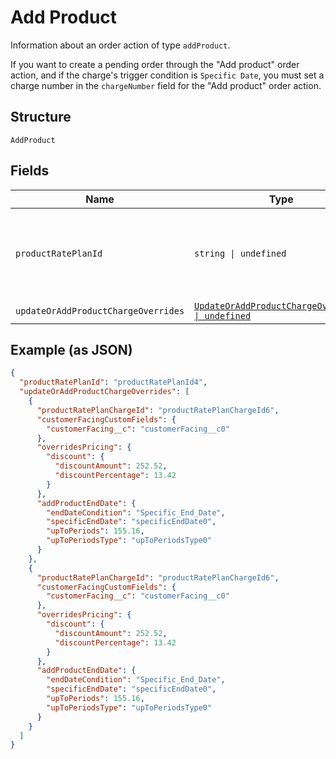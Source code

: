 
# Add Product

Information about an order action of type `addProduct`.

If you want to create a pending order through the "Add product" order action, and if the charge's trigger condition is `Specific Date`, you must set a charge number in the `chargeNumber` field for the "Add product" order action.

## Structure

`AddProduct`

## Fields

| Name | Type | Tags | Description |
|  --- | --- | --- | --- |
| `productRatePlanId` | `string \| undefined` | Optional | Internal identifier of the product rate plan that the rate plan is based on. |
| `updateOrAddProductChargeOverrides` | [`UpdateOrAddProductChargeOverride[] \| undefined`](../../doc/models/update-or-add-product-charge-override.md) | Optional | - |

## Example (as JSON)

```json
{
  "productRatePlanId": "productRatePlanId4",
  "updateOrAddProductChargeOverrides": [
    {
      "productRatePlanChargeId": "productRatePlanChargeId6",
      "customerFacingCustomFields": {
        "customerFacing__c": "customerFacing__c0"
      },
      "overridesPricing": {
        "discount": {
          "discountAmount": 252.52,
          "discountPercentage": 13.42
        }
      },
      "addProductEndDate": {
        "endDateCondition": "Specific_End_Date",
        "specificEndDate": "specificEndDate0",
        "upToPeriods": 155.16,
        "upToPeriodsType": "upToPeriodsType0"
      }
    },
    {
      "productRatePlanChargeId": "productRatePlanChargeId6",
      "customerFacingCustomFields": {
        "customerFacing__c": "customerFacing__c0"
      },
      "overridesPricing": {
        "discount": {
          "discountAmount": 252.52,
          "discountPercentage": 13.42
        }
      },
      "addProductEndDate": {
        "endDateCondition": "Specific_End_Date",
        "specificEndDate": "specificEndDate0",
        "upToPeriods": 155.16,
        "upToPeriodsType": "upToPeriodsType0"
      }
    }
  ]
}
```

